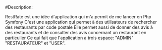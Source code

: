 # Description:

R e s t R a t e  est une idée d'application qui m'a permit de me lancer en Php Symfony
C'est une application qui permet à des utilisateurs de rechercher des restaurants par code postale
Elle permet aussi de donner des avis à  des restaurants et de consulter des avis concernant un restaurant en particulier
Ce qui fait que l'application a trois espace: "ADMIN"  "RESTAURATEUR" et "USER".
 
